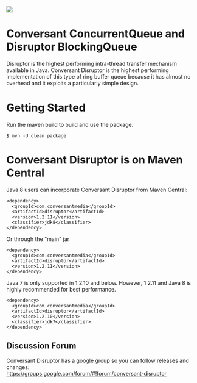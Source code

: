 <img src="https://github.com/conversant/disruptor/blob/master/src/main/resources/ConversantDisruptorLogo.png?raw=true">

# Conversant ConcurrentQueue and Disruptor BlockingQueue

Disruptor is the highest performing intra-thread transfer mechanism available in Java.  Conversant Disruptor is the highest performing implementation of this type of ring buffer queue because it has almost no overhead and it exploits a particularly simple design. 

# Getting Started

Run the maven build to build and use the package.

```$ mvn -U clean package```

# Conversant Disruptor is on Maven Central

Java 8 users can incorporate Conversant Disruptor from Maven Central:

```
<dependency>
  <groupId>com.conversantmedia</groupId>
  <artifactId>disruptor</artifactId>
  <version>1.2.11</version>
  <classifier>jdk8</classifier>
</dependency>
```
Or through the "main" jar

```
<dependency>
  <groupId>com.conversantmedia</groupId>
  <artifactId>disruptor</artifactId>
  <version>1.2.11</version>
</dependency>
```

Java 7 is only supported in 1.2.10 and below.   However, 1.2.11 and Java 8 is highly recommended for best performance.

```
<dependency>
  <groupId>com.conversantmedia</groupId>
  <artifactId>disruptor</artifactId>
  <version>1.2.10</version>
  <classifier>jdk7</classifier>
</dependency>
```

## Discussion Forum

Conversant Disruptor has a google group so you can follow releases and changes:   
https://groups.google.com/forum/#!forum/conversant-disruptor

